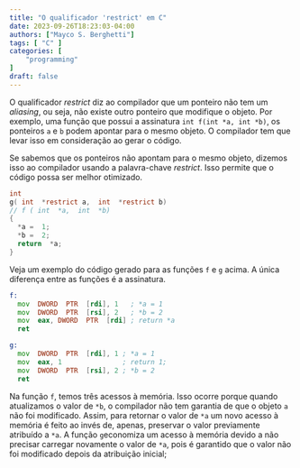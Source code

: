 ```yaml
---
title: "O qualificador 'restrict' em C"
date: 2023-09-26T18:23:03-04:00
authors: ["Mayco S. Berghetti"]
tags: [ "C" ]
categories: [
    "programming"
]
draft: false
---
```


O qualificador *restrict* diz ao compilador que um ponteiro não tem um *aliasing*, ou seja, não existe outro ponteiro que modifique o objeto. Por exemplo, uma função que possui a assinatura `int f(int *a, int *b)`, os ponteiros `a` e `b` podem apontar para o mesmo objeto. O compilador tem que levar isso em consideração ao gerar o código.

Se sabemos que os ponteiros não apontam para o mesmo objeto, dizemos isso ao compilador usando a palavra-chave *restrict*.  Isso permite que o código possa ser melhor otimizado.

```c
int
g( int  *restrict a,  int  *restrict b)
// f ( int  *a,  int  *b)
{
  *a =  1;
  *b =  2;
  return  *a;
}
```

Veja um exemplo do código gerado para as funções `f` e `g` acima.
A única diferença entre as funções é a assinatura.

```asm
f:
  mov  DWORD  PTR  [rdi], 1   ; *a = 1
  mov  DWORD  PTR  [rsi], 2   ; *b = 2
  mov  eax, DWORD  PTR  [rdi] ; return *a
  ret

g:
  mov  DWORD  PTR  [rdi], 1 ; *a = 1
  mov  eax, 1               ; return 1;
  mov  DWORD  PTR  [rsi], 2 ; *b = 2
  ret
```

Na função `f`, temos três acessos à memória. Isso ocorre porque quando atualizamos o valor de `*b`,
o compilador não tem garantia de que o objeto `a` não foi modificado. Assim, para retornar o valor de `*a` um novo acesso à memória é feito ao invés de, apenas, preservar o valor previamente atribuído a `*a`.
A função `g`economiza um acesso à memória devido a não precisar carregar novamente o valor de `*a`, pois é garantido que o valor não foi modificado depois da atribuição inicial;
<!--stackedit_data:
eyJoaXN0b3J5IjpbMzE4OTcwODQ5XX0=
-->